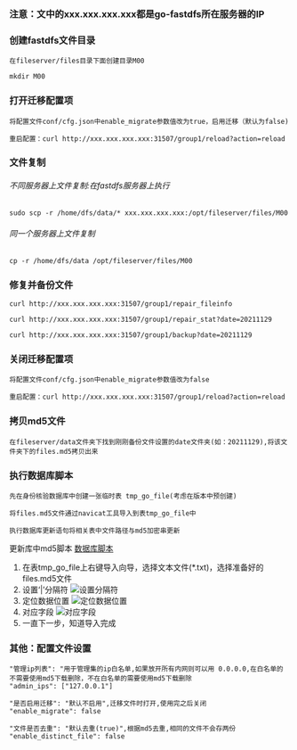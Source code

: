 ### 注意：文中的xxx.xxx.xxx.xxx都是go-fastdfs所在服务器的IP

### 创建fastdfs文件目录
    在fileserver/files目录下面创建目录M00

    mkdir M00
### 打开迁移配置项
    将配置文件conf/cfg.json中enable_migrate参数值改为true，启用迁移（默认为false)

    重启配置：curl http://xxx.xxx.xxx.xxx:31507/group1/reload?action=reload
### 文件复制
###### 不同服务器上文件复制:在fastdfs服务器上执行
    sudo scp -r /home/dfs/data/* xxx.xxx.xxx.xxx:/opt/fileserver/files/M00
###### 同一个服务器上文件复制
    cp -r /home/dfs/data /opt/fileserver/files/M00
### 修复并备份文件
    curl http://xxx.xxx.xxx.xxx:31507/group1/repair_fileinfo

    curl http://xxx.xxx.xxx.xxx:31507/group1/repair_stat?date=20211129

    curl http://xxx.xxx.xxx.xxx:31507/group1/backup?date=20211129
### 关闭迁移配置项
    将配置文件conf/cfg.json中enable_migrate参数值改为false

    重启配置：curl http://xxx.xxx.xxx.xxx:31507/group1/reload?action=reload
### 拷贝md5文件
    在fileserver/data文件夹下找到刚刚备份文件设置的date文件夹(如：20211129),将该文件夹下的files.md5拷贝出来
### 执行数据库脚本
    先在身份核验数据库中创建一张临时表 tmp_go_file(考虑在版本中预创建)

    将files.md5文件通过navicat工具导入到表tmp_go_file中

    执行数据库更新语句将相关表中文件路径与md5加密串更新
  更新库中md5脚本 [数据库脚本](https://172.16.3.8/svn/SCM_MICP/trunk/01.开发库/050.编码/01_数据库脚本/mysql/个性化及辅助检查脚本/文件服务器升级为gofast数据库操作脚本.sql)

1. 在表tmp_go_file上右键导入向导，选择文本文件(*.txt)，选择准备好的files.md5文件
2. 设置‘|’分隔符
   ![设置分隔符](https://static.dingtalk.com/media/lQLPDhrr-1PB21nNAfrNAqyw8BYl1Sxq3ZoBr-ATUQAZAA_684_506.png_720x720q90g.jpg?bizType=im)
3. 定位数据位置
   ![定位数据位置](https://static.dingtalk.com/media/lQLPDhrr-2F3YPPNAf_NAqywS7x96tn-tJkBr-Ap0UB0AQ_684_511.png_720x720q90g.jpg?bizType=im)
4. 对应字段
   ![对应字段](https://static.dingtalk.com/media/lQLPDhrr-44rdxzNAfzNAqywcFvbuaCYSrkBr-BygUB0AA_684_508.png_720x720q90g.jpg?bizType=im)
5. 一直下一步，知道导入完成

### 其他：配置文件设置
    "管理ip列表": "用于管理集的ip白名单,如果放开所有内网则可以用 0.0.0.0,在白名单的不需要使用md5下载删除，不在白名单的需要使用md5下载删除
    "admin_ips": ["127.0.0.1"]

    "是否启用迁移": "默认不启用",迁移文件时打开,使用完之后关闭
    "enable_migrate": false

    "文件是否去重": "默认去重(true)",根据md5去重,相同的文件不会存两份
    "enable_distinct_file": false